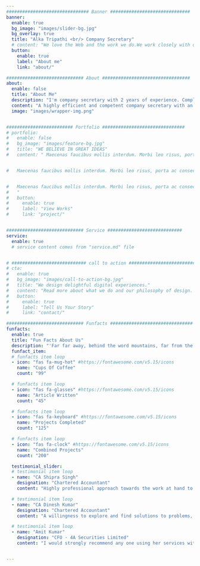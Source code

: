 ```yaml
---
############################### Banner ##############################
banner:
  enable: true
  bg_image: "images/slider-bg.jpg"
  bg_overlay: true
  title: "Alka Tripathi <br/> Company Secretary"
  # content: "We love the Web and the work we do.We work closely with our clients to deliver  the best possible solutions for their needs"
  button:
    enable: true
    label: "About me"
    link: "about/"

############################# About #################################
about:
  enable: false
  title: "About Me"
  description: "I'm company secretary with 2 years of experience. Completed my CS final paper in 2020 with 4 exemption."
  content: "A highly efficient and competent company secretary with an ability to ensure that a company complies and operates in accordance with statutory and legal provisions. Experience of attending meetings with company shareholders and the board of directors and acting as a point of communication between them. Well presented and highly personable, with a deep knowledge of corporate regulatory and company rules. Excellent organizational skills, highly efficient and methodical with a good eye for detail. Keen to find a challenging secretarial position with a successful and ambitious company that offers opportunities for career development and advancement."
  image: "images/wrapper-img.png"


######################### Portfolio ###############################
# portfolio:
#   enable: false
#   bg_image: "images/feature-bg.jpg"
#   title: "WE BELIEVE IN GREAT IDEAS"
#   content: " Maecenas faucibus mollis interdum. Morbi leo risus, porta ac consectetur ac, vestibulum at eros. Fusce dapibus, tellus ac cursus commodo, tortor mauris condimentum nibh, ut fermentum massa justo sit amet risus.


#   Maecenas faucibus mollis interdum. Morbi leo risus, porta ac consectetur ac, vestibulum at eros. Fusce dapibus, tellus ac cursus commodo, tortor mauris condimentum nibh, ut fermentum massa justo sit amet risus.


#   Maecenas faucibus mollis interdum. Morbi leo risus, porta ac consectetur ac, vestibulum at eros. Fusce dapibus, tellus ac cursus commodo, tortor mauris condimentum nibh, ut fermentum massa justo sit amet risus.
#   "
#   button:
#     enable: true
#     label: "View Works"
#     link: "project/"


############################# Service ############################
service:
  enable: true
  # service content comes from "service.md" file


# ############################ call to action ###########################
# cta:
#   enable: true
#   bg_image: "images/call-to-action-bg.jpg"
#   title: "We design delightful digital experiences."
#   content: "Read more about what we do and our philosophy of design. Judge for yourself The work and results <br> we’ve achieved for other clients, and meet our highly experienced Team who just love to design."
#   button:
#     enable: true
#     label: "Tell Us Your Story"
#     link: "contact/"

############################# Funfacts ###############################
funfacts:
  enable: true
  title: "Fun Facts About Us"
  description: "'Far far away, behind the word mountains, far from the countries Vokalia and Consonantia, <br> there live the blind texts. Separated they live in Bookmarksgrove right at the coast of the Semantics'"
  funfact_item:
  # funfacts item loop
  - icon: "fas fa-mug-hot" #https://fontawesome.com/v5.15/icons
    name: "Cups Of Coffee"
    count: "99"

  # funfacts item loop
  - icon: "fas fa-glasses" #https://fontawesome.com/v5.15/icons
    name: "Article Written"
    count: "45"

  # funfacts item loop
  - icon: "fas fa-keyboard" #https://fontawesome.com/v5.15/icons
    name: "Projects Completed"
    count: "125"

  # funfacts item loop
  - icon: "fas fa-clock" #https://fontawesome.com/v5.15/icons
    name: "Combined Projects"
    count: "200"

  testimonial_slider:
  # testimonial item loop
  - name: "CA Shipra Singh"
    designation: "Chartered Accountant"
    content: "Highly professional approach towards the work at hand to ensure proper compliances."

  # testimonial item loop
  - name: "CA Dinesh Kumar"
    designation: "Chartered Accountant"
    content: "A willingness to explore and find solutions to problems, and has the courage to put her foot down as and when required professionally when things seems to be inappropriate."

  # testimonial item loop
  - name: "Amit Kumar"
    designation: "CFO - 4A Securities Limited"
    content: "I would strongly recommend any one using her services with full confidence that they would be complying with company law at all times."


---
```

